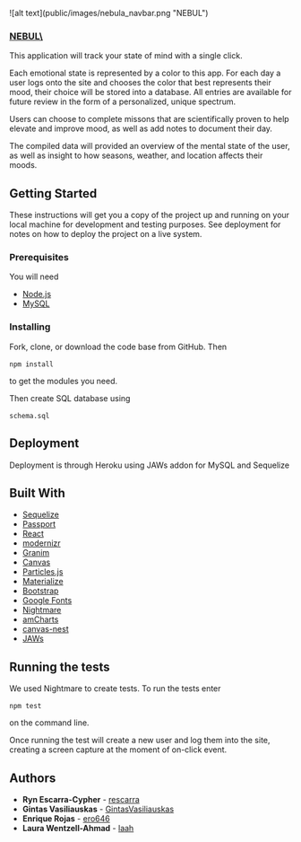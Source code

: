![alt text](public/images/nebula_navbar.png "NEBUL\")
### [NEBUL\\](https://nebula-color-moods.herokuapp.com/)

This application will track your state of mind with a single click.

Each emotional state is represented by a color to this app. For each day a user logs onto the site and chooses the color that best represents their mood, their choice will be stored into a database. All entries are available for future review in the form of a personalized, unique spectrum.

Users can choose to complete missons that are scientifically proven to help elevate and improve mood, as well as add notes to document their day.

The compiled data will provided an overview of the mental state of the user, as well as insight to how seasons, weather, and location affects their moods.

## Getting Started

These instructions will get you a copy of the project up and running on your local machine for development and testing purposes. See deployment for notes on how to deploy the project on a live system.

### Prerequisites

You will need

* [Node.js](https://nodejs.org/en/)
* [MySQL](https://www.mysql.com/)

### Installing

Fork, clone, or download the code base from GitHub. Then

```
npm install
```

to get the modules you need.

Then create SQL database using

```
schema.sql
```

## Deployment

Deployment is through Heroku using JAWs addon for MySQL and Sequelize

## Built With

* [Sequelize](http://docs.sequelizejs.com/)
* [Passport](http://www.passportjs.org/)
* [React](http://www.reactjs.org)
* [modernizr](https://modernizr.com/)
* [Granim](https://sarcadass.github.io/granim.js/)
* [Canvas](https://github.com/hustcc/canvas-nest.js)
* [Particles.js](https://vincentgarreau.com/particles.js/)
* [Materialize](https://materializecss.com)
* [Bootstrap](https://getbootstrap.com/)
* [Google Fonts](https://fonts.google.com/)
* [Nightmare](http://www.nightmarejs.org/)
* [amCharts](https://www.amcharts.com/)
* [canvas-nest](http://git.hust.cc/canvas-nest.js/)
* [JAWs](https://devcenter.heroku.com/articles/jawsdb)


## Running the tests

We used Nightmare to create tests. To run the tests enter
```
npm test
```
on the command line.

Once running the test will create a new user and log them into the site, creating a screen capture at the moment of on-click event.

## Authors

* **Ryn Escarra-Cypher** - [rescarra](https://github.com/rescarra)
* **Gintas Vasiliauskas** - [GintasVasiliauskas](https://github.com/GintasVasiliauskas)
* **Enrique Rojas** - [ero646](https://github.com/ero646)
* **Laura Wentzell-Ahmad** - [laah](https://github.com/laah)
